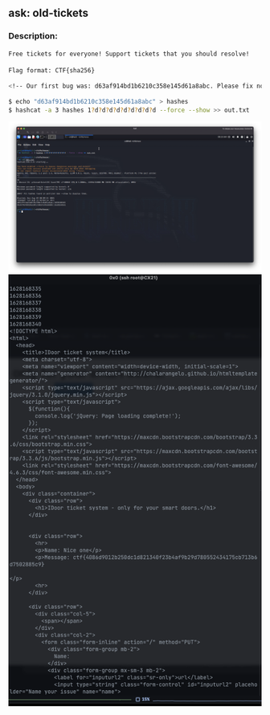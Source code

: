 ## ask: old-tickets

### Description:
```sh
Free tickets for everyone! Support tickets that you should resolve!

Flag format: CTF{sha256}
```
```sh
<!-- Our first bug was: d63af914bd1b6210c358e145d61a8abc. Please fix now! -->
```

```sh
$ echo "d63af914bd1b6210c358e145d61a8abc" > hashes
$ hashcat -a 3 hashes 1?d?d?d?d?d?d?d?d?d --force --show >> out.txt
```

![ScreenShot](screenshots/Screenshot&#32;2021-08-29&#32;at&#32;15.09.52.png)
![ScreenShot](screenshots/Screenshot&#32;2021-08-29&#32;at&#32;00.07.37.png)

